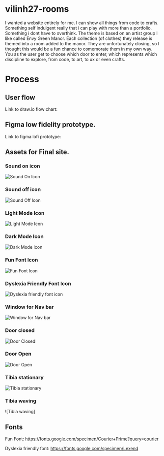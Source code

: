 # vilinh27-rooms
I wanted a website entirely for me. I can show all things from code to crafts. Something self indulgent really that i can play with more than a portfolio. Something i dont have to overthink. The theme is based on an artist group I like called Envy Green Manor. Each collection (of clothes) they release is themed into a room added to the manor. They are unfortunately closing, so I thought this would be a fun chance to comemorate them in my own way. You as the user get to choose which door to enter, which represents which discipline to explore, from code, to art, to ux or even crafts.

# Process
## User flow
Link to draw.io flow chart:

## Figma low fidelity prototype.
Link to figma lofi prototype:

## Assets for Final site.
### Sound on icon
![Sound On Icon]()

### Sound off icon
![Sound Off Icon]()

### Light Mode Icon
![Light Mode Icon]()

### Dark Mode Icon
![Dark Mode Icon]()

### Fun Font Icon
![Fun Font Icon]()

### Dyslexia Friendly Font Icon
![Dyslexia friendly font icon]()

### Window for Nav bar
![Window for Nav bar]()

### Door closed
![Door Closed]()

### Door Open
![Door Open]()

### Tibia stationary
![Tibia stationary]()

### Tibia waving
![Tibia waving]

## Fonts

Fun Font: https://fonts.google.com/specimen/Courier+Prime?query=courier

Dyslexia friendly font: https://fonts.google.com/specimen/Lexend





